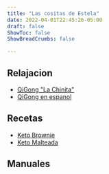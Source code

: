```yaml
---
title: "Las cositas de Estela"
date: 2022-04-01T22:45:26-05:00
draft: false
ShowToc: false
ShowBreadCrumbs: false

---
```

## Relajacion 

- [QiGong "La Chinita"](https://www.youtube.com/watch?v=cwlvTcWR3Gs)
- [QiGong en espanol](https://www.youtube.com/watch?v=xstsvNkYKIw)


## Recetas
- [Keto Brownie](ketobrownie)
- [Keto Malteada](ketomalteada)


## Manuales




